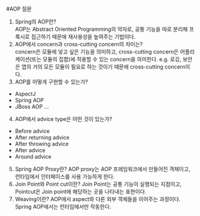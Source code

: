 #AOP 질문  
1. Spring의 AOP란?  
AOP는 Abstract Oriented Programming의 약자로, 공통 기능을 따로 분리해 프록시로 접근하기 때문에 재사용성을 높여주는 기법이다.    
2. AOP에서 concern과 cross-cutting concern의 차이는?  
concern은 모듈에 넣고 싶은 기능을 의미하고, cross-cutting concern은 어플리케이션(또는 모듈의 집합)에 적용할 수 있는 concern을 의미한다.
  e.g. 로깅, 보안은 앱의 거의 모든 모듈이 필요로 하는 것이기 때문에 cross-cutting concern이다.  
3. AOP를 어떻게 구현할 수 있는가?
  * AspectJ
  * Spring AOP
  * JBoss AOP ...
  4. AOP에서 advice type은 어떤 것이 있는가?
  * Before advice
  * After returning advice
  * After throwing advice
  * After advice
  * Around advice
  5. Spring AOP Proxy란?
  AOP proxy는 AOP 프레임워크에서 만들어진 객체이고, 런타임에서 인터페이스를 사용 가능하게 한다. 
  6. Join Point와 Point cut이란?
  Join Point는 공통 기능이 실행되는 지점이고, Pointcut은 Join point에 해당하는 곳을 나타내는 표현이다.
  7. Weaving이란?
  AOP에서 aspect와 다른 외부 객체들을 이어주는 과정이다. Spring AOP에서는 런타임에서만 작동한다.
  
